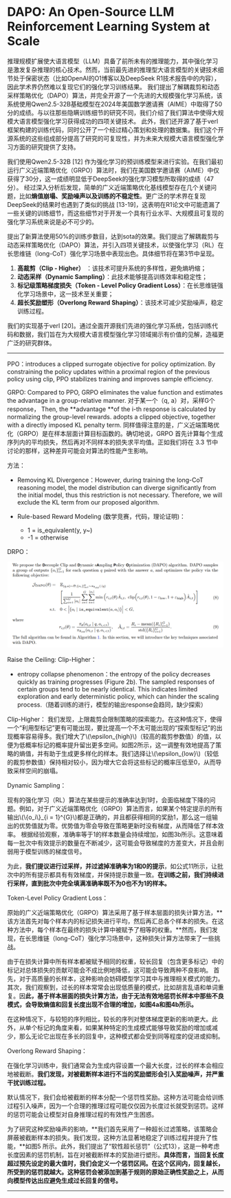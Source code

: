 # DAPO: An Open-Source LLM Reinforcement Learning System at Scale

推理规模扩展使大语言模型（LLM）具备了前所未有的推理能力，其中强化学习是激发复杂推理的核心技术。然而，当前最先进的推理型大语言模型的关键技术细节处于保密状态（比如OpenAI的O1博客以及DeepSeek R1技术报告中的内容），因此学术界仍然难以复现它们的强化学习训练结果。  我们提出了解耦裁剪和动态采样策略优化（DAPO）算法，并完全开源了一个先进的大规模强化学习系统，该系统使用Qwen2.5-32B基础模型在2024年美国数学邀请赛（AIME）中取得了50分的成绩。与以往那些隐瞒训练细节的研究不同，我们介绍了我们算法中使得大规模大语言模型强化学习获得成功的四项关键技术。  此外，我们还开源了基于verl框架构建的训练代码，同时公开了一个经过精心策划和处理的数据集。我们这个开源系统的这些组成部分提高了研究的可复现性，并为未来大规模大语言模型强化学习方面的研究提供了支持。

我们使用Qwen2.5-32B [12] 作为强化学习的预训练模型来进行实验。在我们最初运行广义近端策略优化（GRPO）算法时，我们在美国数学邀请赛（AIME）中仅获得了30分，这一成绩明显低于DeepSeek的强化学习模型所取得的成绩（47分）。  经过深入分析后发现，简单的广义近端策略优化基线模型存在几个关键问题，比如**熵值崩塌、奖励噪声以及训练的不稳定性**。更广泛的学术界在复现DeepSeek的结果时也遇到了类似的挑战 [13-19]，这表明在R1论文中可能遗漏了一些关键的训练细节，而这些细节对于开发一个具有行业水平、大规模且可复现的强化学习系统来说是必不可少的。

提出了新算法使用50%的训练步数目，达到sota的效果。我们提出了解耦裁剪与动态采样策略优化（DAPO）算法，并引入四项关键技术，以使强化学习（RL）在长思维链（long-CoT）强化学习场景中表现出色。具体细节将在第3节中呈现。

1. **高裁剪（Clip - Higher）** ：该技术可提升系统的多样性，避免熵坍缩；
2. **动态采样（Dynamic Sampling）**：此技术能够提高训练效率和稳定性；
3. **标记级策略梯度损失（Token - Level Policy Gradient Loss）**：在长思维链强化学习场景中，这一技术至关重要；
4. **超长奖励塑形（Overlong Reward Shaping）**：该技术可减少奖励噪声，稳定训练过程。

我们的实现基于verl [20]。通过全面开源我们先进的强化学习系统，包括训练代码和数据，我们旨在为大规模大语言模型强化学习领域揭示有价值的见解，造福更广泛的研究群体。

---

PPO：introduces a clipped surrogate objective for policy optimization. By constraining the policy updates within a proximal region of the previous policy using clip, PPO stabilizes training and improves sample efficiency.

GRPO: Compared to PPO, GRPO eliminates the value function and estimates the advantage in a group-relative manner. 对于某一个（q, a）对，采样G个response， Then, the **advantage **of the i-th response is calculated by normalizing the group-level rewards. adopts a clipped objective, together with a directly imposed KL penalty term. 同样值得注意的是，广义近端策略优化（GRPO）是在样本层面计算目标函数的。确切地说，GRPO 首先计算每个生成序列内的平均损失，然后再对不同样本的损失求平均值。正如我们将在 3.3 节中讨论的那样，这种差异可能会对算法的性能产生影响。

方法：

* Removing KL Divergence：However, during training the long-CoT reasoning model, the model distribution can diverge significantly from the initial model, thus this restriction is not necessary. Therefore, we will exclude the KL term from our proposed algorithm.
* Rule-based Reward Modeling (数学竞赛，代码，理论证明)：

  * 1 = is_equivalent(y, y~)
  * -1 = otherwise

DRPO：

![image.png](assets/DRPO.png)

Raise the Ceiling: Clip-Higher：

* entropy collapse phenomenon：the entropy of the policy decreases quickly as training progresses (Figure 2b). The sampled responses of certain groups tend to be nearly identical. This indicates limited exploration and early deterministic policy, which can hinder the scaling process.（随着训练的进行，模型的输出response会趋同，缺少探索）

Clip-Higher： 我们发现，上限裁剪会限制策略的探索能力。在这种情况下，使得一个“利用型标记”更有可能出现，要比提高一个不太可能出现的“探索型标记”的出现概率容易得多。我们增大了\\(\\epsilon\_{high}\\)（较高的裁剪参数值）的值，以便为低概率标记的概率提升留出更多空间。如图2所示，这一调整有效地提高了策略的熵值，并有助于生成更多样化的样本。我们选择让\\(\\epsilon\_{low}\\)（较低的裁剪参数值）保持相对较小，因为增大它会将这些标记的概率压低至0，从而导致采样空间的崩塌。

Dynamic Sampling：

现有的强化学习（RL）算法在某些提示的准确率达到1时，会面临梯度下降的问题。例如，对于广义近端策略优化（GRPO）算法而言，如果某个特定提示的所有输出\\(\\{o\_i\\}\_{i = 1}^{G}\\)都是正确的，并且都获得相同的奖励1，那么这一组输出的优势值就为零。优势值为零会导致在策略更新时没有梯度，从而降低了样本效率。  根据经验观察，准确率等于1的样本数量会持续增加，如图3b所示。这意味着每一批次中有效提示的数量在不断减少，这可能会导致梯度的方差变大，并且会削弱用于模型训练的梯度信号。

为此，**我们提议进行过采样，并过滤掉准确率为1和0的提示**，如公式11所示，让批次中的所有提示都具有有效梯度，并保持提示数量一致。**在训练之前，我们持续进行采样，直到批次中完全填满准确率既不为0也不为1的样本。**

Token-Level Policy Gradient Loss：

原始的广义近端策略优化（GRPO）算法采用了基于样本层面的损失计算方法，**该方法首先对每个样本内的标记损失进行平均，然后再汇总各个样本的损失。在这种方法中，每个样本在最终的损失计算中被赋予了相等的权重。**然而，我们发现，在长思维链（long-CoT）强化学习场景中，这种损失计算方法带来了一些挑战。

由于在损失计算中所有样本都被赋予相同的权重，较长回复（包含更多标记）中的标记对总体损失的贡献可能会不成比例地降低，这可能会导致两种不良影响。 首先，对于高质量的长样本，这种影响会妨碍模型学习其中与推理相关模式的能力。其次，我们观察到，过长的样本常常会出现低质量的模式，比如胡言乱语和单词重复。因**此，基于样本层面的损失计算方法，由于无法有效地惩罚长样本中那些不良模式，会导致熵值和回复长度出现不合理的增加，如图4a和图4b所示。**

在这种情况下，与较短的序列相比，较长的序列对整体梯度更新的影响更大。此外，从单个标记的角度来看，如果某种特定的生成模式能够导致奖励的增加或减少，那么无论它出现在多长的回复中，这种模式都会受到同等程度的促进或抑制。

Overlong Reward Shaping：

在强化学习训练中，我们通常会为生成内容设置一个最大长度，过长的样本会相应地被截断。**我们发现，对被截断样本进行不当的奖励塑形会引入奖励噪声，并严重干扰训练过程。**

默认情况下，我们会给被截断的样本分配一个惩罚性奖励。这种方法可能会给训练过程引入噪声，因为一个合理的推理过程可能仅仅因为长度过长就受到惩罚。这样的惩罚可能会让模型对自身推理过程的有效性产生困惑。

为了研究这种奖励噪声的影响，**我们首先采用了一种超长过滤策略，该策略会屏蔽被截断样本的损失。我们发现，这种方法显著地稳定了训练过程并提升了性能，**如图5 所示。此外，我们提出了“软性超长惩罚”（公式13），这是一种考虑长度因素的惩罚机制，旨在对被截断样本的奖励进行塑形。**具体而言，当回复长度超过预先设定的最大值时，我们会定义一个惩罚区间。在这个区间内，回复越长，所受到的惩罚就越大。这种惩罚会被添加到基于规则的原始正确性奖励之上，从而向模型传达出应避免生成过长回复的信号。**

---

